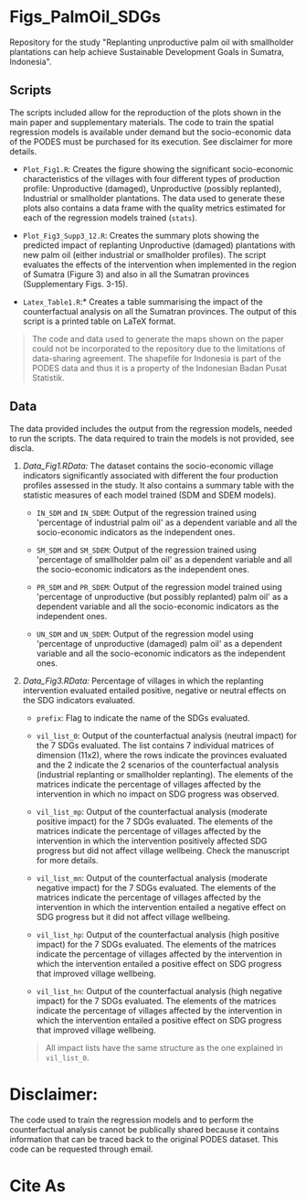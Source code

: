 # Figs_PalmOil_SDGs
Repository for the study "Replanting unproductive palm oil with smallholder plantations can help achieve Sustainable Development Goals in Sumatra, Indonesia".

## Scripts
The scripts included allow for the reproduction of the plots shown in the main paper and supplementary materials. The code to train the spatial regression models is available under demand but the socio-economic data of the PODES must be purchased for its execution. See disclaimer for more details.

- ``Plot_Fig1.R``: Creates the figure showing the significant socio-economic characteristics of the villages with four different types of production profile: Unproductive (damaged), Unproductive (possibly replanted), Industrial or smallholder plantations. The data used to generate these plots also contains a data frame with the quality metrics estimated for each of the regression models trained  (``stats``). 

- ``Plot_Fig3_Supp3_12.R``:  Creates the summary plots showing the predicted impact of replanting Unproductive (damaged) plantations with new palm oil (either industrial or smallholder profiles). The script evaluates the effects of the intervention when implemented in the region of Sumatra (Figure 3) and also in all the Sumatran provinces (Supplementary Figs. 3-15). 

- ``Latex_Table1.R``:* Creates a table summarising the impact of the counterfactual analysis on all the Sumatran provinces. The output of this script is a printed table on LaTeX format. 

> The code and data used to generate the maps shown on the paper could not be incorporated to the repository due to the limitations of data-sharing agreement. The shapefile for Indonesia is part of the PODES data and thus it is a property of the Indonesian Badan Pusat Statistik. 

## Data
The data provided includes the output from the regression models, needed to run the scripts. The data required to train the models is not provided, see discla. 

1. *Data_Fig1.RData:* The dataset contains the socio-economic village indicators significantly associated with different the four production profiles assessed in the study. It also contains a summary table with the statistic measures of each model trained (SDM and SDEM models).

    - ``IN_SDM`` and ``IN_SDEM``: Output of the regression trained using 'percentage of industrial palm oil' as a dependent variable and all the socio-economic indicators as the independent ones. 
    
    - ``SM_SDM`` and ``SM_SDEM``: Output of the regression trained using 'percentage of smallholder palm oil' as a dependent variable and all the socio-economic indicators as the independent ones. 

    - ``PR_SDM`` and ``PR_SDEM``: Output of the regression model trained using 'percentage of unproductive (but possibly replanted) palm oil' as a dependent variable and all the socio-economic indicators as the independent ones. 

    - ``UN_SDM`` and ``UN_SDEM``: Output of the regression model using 'percentage of unproductive (damaged) palm oil' as a dependent variable and all the socio-economic indicators as the independent ones. 

2. *Data_Fig3.RData:* Percentage of villages in which the replanting intervention evaluated entailed positive, negative or neutral effects on the SDG indicators evaluated. 

    - ``prefix``: Flag to indicate the name of the SDGs evaluated.    
    - ``vil_list_0``: Output of the counterfactual analysis (neutral impact) for the 7 SDGs evaluated. The list contains 7 individual matrices of dimension (11x2), where the rows indicate the provinces evaluated and the 2 indicate the 2 scenarios of the counterfactual analysis (industrial replanting or smallholder replanting). The elements of the matrices indicate the percentage of villages affected by the intervention in which no impact on SDG progress was observed. 

    - ``vil_list_mp``: Output of the counterfactual analysis (moderate positive impact) for the 7 SDGs evaluated. The elements of the matrices indicate the percentage of villages affected by the intervention in which the intervention positively affected SDG progress but did not affect village wellbeing. Check the manuscript for more details. 

    - ``vil_list_mn``: Output of the counterfactual analysis (moderate negative impact) for the 7 SDGs evaluated. The elements of the matrices indicate the percentage of villages affected by the intervention in which the intervention entailed a negative effect on SDG progress but it did not affect village wellbeing. 

    - ``vil_list_hp``: Output of the counterfactual analysis (high positive impact) for the 7 SDGs evaluated. The elements of the matrices indicate the percentage of villages affected by the intervention in which the intervention entailed a positive effect on SDG progress that improved village wellbeing.

    - ``vil_list_hn``: Output of the counterfactual analysis (high negative impact) for the 7 SDGs evaluated. The elements of the matrices indicate the percentage of villages affected by the intervention in which the intervention entailed a positive effect on SDG progress that improved village wellbeing.

    > All impact lists have the same structure as the one explained in ``vil_list_0``.

# Disclaimer:
The code used to train the regression models and to perform the counterfactual analysis cannot be publically shared because it contains information that can be traced back to the original PODES dataset. This code can be requested through email.

# Cite As
